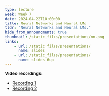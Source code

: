 ```yaml
---
type: lecture
week: Week 7
date: 2024-04-22T10:00:00
title: Neural Networks and Neural LMs
tldr: "Neural Networks and Neural LMs."
hide_from_announcments: true
thumbnail: /static_files/presentations/nn.png
links: 
    - url: /static_files/presentations/
      name: slides
    - url: /static_files/presentations/
      name: slides 6up
---
```

**Video recordings:**
- [Recording 1](http://example.com)
- [Recording 2](http://example.com)
